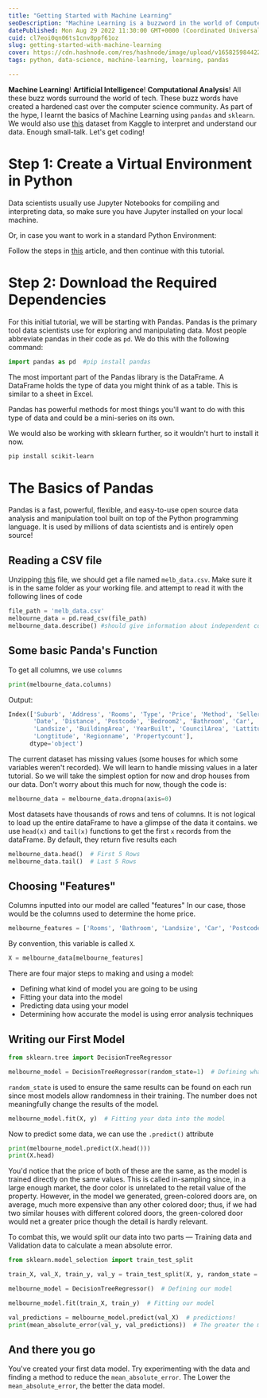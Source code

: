 ```yaml
---
title: "Getting Started with Machine Learning"
seoDescription: "Machine Learning is a buzzword in the world of Computer Science. This article will introduce you to Machine Learning with a sample project."
datePublished: Mon Aug 29 2022 11:30:00 GMT+0000 (Coordinated Universal Time)
cuid: cl7eoi0qn06ts1cnv8ppf61oz
slug: getting-started-with-machine-learning
cover: https://cdn.hashnode.com/res/hashnode/image/upload/v1658259844225/dwDbS4Orx.png
tags: python, data-science, machine-learning, learning, pandas

---
```


**Machine Learning**! **Artificial Intelligence**! **Computational Analysis**! All these buzz words surround the world of tech. These buzz words have created a hardened cast over the computer science community. As part of the hype, I learnt the basics of Machine Learning using `pandas` and `sklearn`. We would also use [this](https://www.kaggle.com/datasets/dansbecker/melbourne-housing-snapshot/download?datasetVersionNumber=5) dataset from Kaggle to interpret and understand our data. Enough small-talk. Let's get coding!

# Step 1: Create a Virtual Environment in Python

Data scientists usually use Jupyter Notebooks for compiling and interpreting data, so make sure you have Jupyter installed on your local machine.

Or, in case you want to work in a standard Python Environment:

Follow the steps in [this](https://aryan401.hashnode.dev/virtual-environments-youre-gonna-need-them) article, and then continue with this tutorial.

# Step 2: Download the Required Dependencies

For this initial tutorial, we will be starting with Pandas. Pandas is the primary tool data scientists use for exploring and manipulating data. Most people abbreviate pandas in their code as `pd`. We do this with the following command:

```python
import pandas as pd  #pip install pandas
```

The most important part of the Pandas library is the DataFrame. A DataFrame holds the type of data you might think of as a table. This is similar to a sheet in Excel.

Pandas has powerful methods for most things you'll want to do with this type of data and could be a mini-series on its own.

We would also be working with sklearn further, so it wouldn't hurt to install it now.

```bash
pip install scikit-learn
```
# The Basics of Pandas
Pandas is a fast, powerful, flexible, and easy-to-use open source data analysis and manipulation tool built on top of the Python programming language. It is used by millions of data scientists and is entirely open source!
## Reading a CSV file
Unzipping [this](https://www.kaggle.com/datasets/dansbecker/melbourne-housing-snapshot/download?datasetVersionNumber=5) file, we should get a file named `melb_data.csv`. Make sure it is in the same folder as your working file. and attempt to read it with the following lines of code

```python
file_path = 'melb_data.csv'
melbourne_data = pd.read_csv(file_path)
melbourne_data.describe() #should give information about independent columns in the dataset
```

## Some basic Panda's Function

To get all columns, we use `columns`
```python
print(melbourne_data.columns)
```
Output:
```python
Index(['Suburb', 'Address', 'Rooms', 'Type', 'Price', 'Method', 'SellerG',
       'Date', 'Distance', 'Postcode', 'Bedroom2', 'Bathroom', 'Car',
       'Landsize', 'BuildingArea', 'YearBuilt', 'CouncilArea', 'Lattitude',
       'Longtitude', 'Regionname', 'Propertycount'],
      dtype='object')
```

The current dataset has missing values (some houses for which some variables weren't recorded). We will learn to handle missing values in a later tutorial. So we will take the simplest option for now and drop houses from our data. Don't worry about this much for now, though the code is:

 ```python
melbourne_data = melbourne_data.dropna(axis=0)
```

Most datasets have thousands of rows and tens of columns. It is not logical to load up the entire dataFrame to have a glimpse of the data it contains. we use `head(x)` and `tail(x)` functions to get the first `x` records from the dataFrame. By default, they return five results each
```python
melbourne_data.head()  # First 5 Rows
melbourne_data.tail()  # Last 5 Rows
```


## Choosing "Features"

Columns inputted into our model are called "features" In our case, those would be the columns used to determine the home price.

```python
melbourne_features = ['Rooms', 'Bathroom', 'Landsize', 'Car', 'Postcode']
``` 
By convention, this variable is called `X`.
```python
X = melbourne_data[melbourne_features]
```
There are four major steps to making and using a model: 
- Defining what kind of model you are going to be using
- Fitting your data into the model
- Predicting data using your model
- Determining how accurate the model is using error analysis techniques

## Writing our First Model

```python
from sklearn.tree import DecisionTreeRegressor

melbourne_model = DecisionTreeRegressor(random_state=1)  # Defining what type of model we are going to be using
```

`random_state` is used to ensure the same results can be found on each run since most models allow randomness in their training. The number does not meaningfully change the results of the model.

```python
melbourne_model.fit(X, y)  # Fitting your data into the model
```

Now to predict some data, we can use the `.predict()` attribute

```python
print(melbourne_model.predict(X.head()))
print(X.head)
```

You'd notice that the price of both of these are the same, as the model is trained directly on the same values. This is called in-sampling since, in a large enough market, the door color is unrelated to the retail value of the property. However, in the model we generated, green-colored doors are, on average, much more expensive than any other colored door; thus, if we had two similar houses with different colored doors, the green-colored door would net a greater price though the detail is hardly relevant. 

To combat this, we would split our data into two parts — Training data and Validation data to calculate a mean absolute error. 

```python
from sklearn.model_selection import train_test_split

train_X, val_X, train_y, val_y = train_test_split(X, y, random_state = 0)

melbourne_model = DecisionTreeRegressor()  # Defining our model

melbourne_model.fit(train_X, train_y)  # Fitting our model

val_predictions = melbourne_model.predict(val_X)  # predictions!
print(mean_absolute_error(val_y, val_predictions))  # The greater the mean_absolute_error, the worse the model performance is.
```

## And there you go

You've created your first data model. Try experimenting with the data and finding a method to reduce the `mean_absolute_error`. The Lower the `mean_absolute_error`, the better the data model. 






